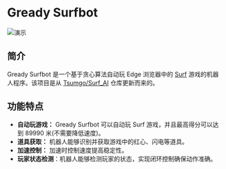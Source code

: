 # Gready Surfbot

![演示](img/demo.gif)

## 简介

Gready Surfbot 是一个基于贪心算法自动玩 Edge 浏览器中的 [Surf](edge://surf) 游戏的机器人程序。该项目是从 [Tsumgo/Surf_AI](https://github.com/Tsumgo/Surf_AI) 仓库更新而来的。

## 功能特点
- **自动玩游戏：** Gready Surfbot 可以自动玩 Surf 游戏，并且最高得分可以达到 89990 米(不需要降低速度)。
- **道具获取：** 机器人能够识别并获取游戏中的红心、闪电等道具。
- **加速控制：** 加速时控制速度提高稳定性。
- **玩家状态检测**：机器人能够检测玩家的状态，实现闭环控制确保动作准确。